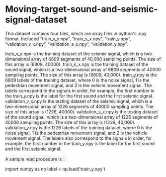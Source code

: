 # Moving-target-sound-and-seismic-signal-dataset

This dataset contains four files, which are array files in python's .npy format.
Included “train_v_x.npy”, “train_s_x.npy”, “train_y.npy”, “validation_v_x.npy”, “validation_s_x.npy”, “validation_y.npy”.

train_v_x.npy is the training dataset of the seismic signal, which is a two-dimensional array of 6809 segments of 40,000 sampling points. The size of this array is (6809, 40000). 
train_s_x.npy is the training dataset of the sound signal, which is a two-dimensional array of 6809 segments of 40000 sampling points. The size of this array is (6809, 40,000). 
train_y.npy is the 6809 labels of the training dataset, where 0 is the noise signal, 1 is the pedestrian movement signal, and 2 is the vehicle movement signal. The labels correspond to the signals in order, for example, the first number in the train_y.npy is the label for the first sound and the first seismic signal.
validation_v_x.npy is the testing dataset of the seismic signal, which is a two-dimensional array of 1226 segments of 40000 sampling points. The size of this array is (1226, 40000). 
validation_s_x.npy is the testing dataset of the sound signal, which is a two-dimensional array of 1226 segments of 40000 sampling points. The size of this array is (1226, 40,000). 
validation_y.npy is the 1226 labels of the training dataset, where 0 is the noise signal, 1 is the pedestrian movement signal, and 2 is the vehicle movement signal. The labels also correspond to the signals in order, for example, the first number in the train_y.npy is the label for the first sound and the first seismic signal.

A sample read procedure is：

import numpy as np
label = np.load('train_y.npy')
